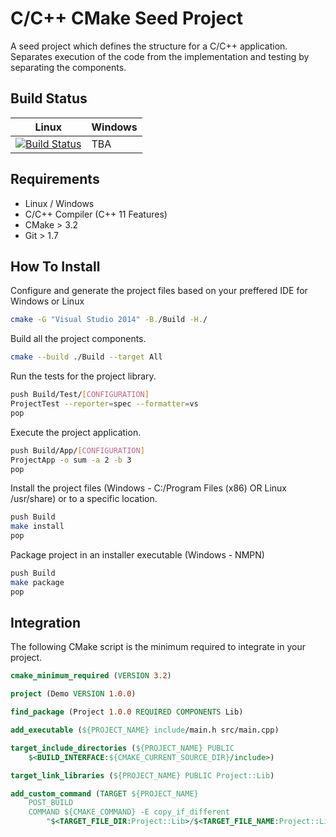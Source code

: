 # C/C++ CMake Seed Project

A seed project which defines the structure for a C/C++ application. Separates execution of the code from the implementation and testing by separating the components. 

## Build Status

| Linux | Windows 
| --- | ---
| [![Build Status](https://travis-ci.org/cristian-szabo/cmake-seed.svg?branch=master)](https://travis-ci.org/cristian-szabo/cmake-seed) | TBA

## Requirements

- Linux / Windows
- C/C++ Compiler (C++ 11 Features)
- CMake > 3.2
- Git > 1.7

## How To Install

Configure and generate the project files based on your preffered IDE for Windows or Linux

``` bash
cmake -G "Visual Studio 2014" -B./Build -H./
```

Build all the project components.

``` bash
cmake --build ./Build --target All
```

Run the tests for the project library.

``` bash
push Build/Test/[CONFIGURATION]
ProjectTest --reporter=spec --formatter=vs
pop
```

Execute the project application.

``` bash
push Build/App/[CONFIGURATION]
ProjectApp -o sum -a 2 -b 3
pop
```

Install the project files (Windows - C:/Program Files (x86) OR Linux /usr/share) or to a specific location.

``` bash
push Build
make install
pop
```

Package project in an installer executable (Windows - NMPN)

``` bash
push Build
make package
pop
```

## Integration

The following CMake script is the minimum required to integrate in your project.

``` cmake
cmake_minimum_required (VERSION 3.2)

project (Demo VERSION 1.0.0)

find_package (Project 1.0.0 REQUIRED COMPONENTS Lib)

add_executable (${PROJECT_NAME} include/main.h src/main.cpp)

target_include_directories (${PROJECT_NAME} PUBLIC  
    $<BUILD_INTERFACE:${CMAKE_CURRENT_SOURCE_DIR}/include>)

target_link_libraries (${PROJECT_NAME} PUBLIC Project::Lib)

add_custom_command (TARGET ${PROJECT_NAME} 
    POST_BUILD 
    COMMAND ${CMAKE_COMMAND} -E copy_if_different 
        "$<TARGET_FILE_DIR:Project::Lib>/$<TARGET_FILE_NAME:Project::Lib>" "$<TARGET_FILE_DIR:${PROJECT_NAME}>")
```
